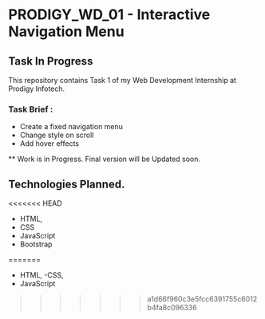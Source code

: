 # PRODIGY_WD_01 - Interactive Navigation Menu

## Task In Progress
This repository contains Task 1 of my Web Development Internship at Prodigy Infotech.

### Task Brief :
- Create  a fixed navigation menu
 - Change style on scroll 
 - Add hover effects

 ** Work is in Progress. Final version will be Updated soon.

 ## Technologies Planned.
<<<<<<< HEAD

 - HTML,
 - CSS
 - JavaScript
 - Bootstrap
 
=======
 - HTML,
 -CSS,
- JavaScript
>>>>>>> a1d66f960c3e5fcc6391755c6012b4fa8c096336
